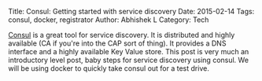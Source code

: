 Title: Consul: Getting started with service discovery
Date: 2015-02-14
Tags: consul, docker, registrator
Author: Abhishek L
Category: Tech

[Consul][1] is a great tool for service discovery. It is distributed
and highly available (CA if you're into the CAP sort of thing). It
provides a DNS interface and a highly available Key Value store. This
post is very much an introductory level post, baby steps for service
discovery using consul. We will be using docker to quickly take consul
out for a test drive.


[1]: https://consul.io
